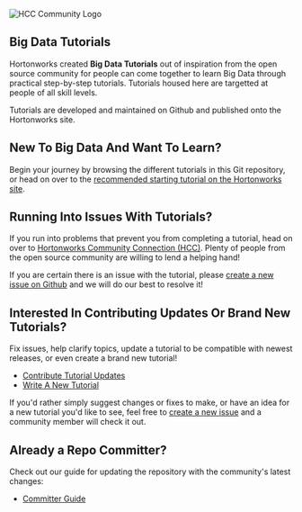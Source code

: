 ![HCC Community Logo](http://hortonworks.com/wp-content/uploads/2016/03/logo-hcc.png)

## Big Data Tutorials

Hortonworks created **Big Data Tutorials** out of inspiration from the open source community for people can come together to learn Big Data through practical step-by-step tutorials.  Tutorials housed here are targetted at people of all skill levels.

Tutorials are developed and maintained on Github and published onto the Hortonworks site.

## New To Big Data And Want To Learn?

Begin your journey by browsing the different tutorials in this Git repository, or head on over to the [recommended starting tutorial on the Hortonworks site](https://hortonworks.com/hadoop-tutorial/learning-the-ropes-of-the-hortonworks-sandbox).

## Running Into Issues With Tutorials?

If you run into problems that prevent you from completing a tutorial, head on over to [Hortonworks Community Connection (HCC)](https://community.hortonworks.com/spaces/81/sandbox-track.html).  Plenty of people from the open source community are willing to lend a helping hand!

If you are certain there is an issue with the tutorial, please [create a new issue on Github](https://github.com/hortonworks/tutorials/issues/new) and we will do our best to resolve it!

## Interested In Contributing Updates Or Brand New Tutorials?

Fix issues, help clarify topics, update a tutorial to be compatible with newest releases, or even create a brand new tutorial!

-   [Contribute Tutorial Updates](https://github.com/orendain/big-data-tutorials/wiki/Contribute-Tutorial-Updates)
-   [Write A New Tutorial](https://github.com/orendain/big-data-tutorials/wiki/Write-A-New-Tutorial)

If you'd rather simply suggest changes or fixes to make, or have an idea for a new tutorial you'd like to see, feel free to [create a new issue](https://github.com/hortonworks/tutorials/issues/new) and a community member will check it out.

## Already a Repo Committer?

Check out our guide for updating the repository with the community's latest changes:

-   [Committer Guide](https://github.com/orendain/big-data-tutorials/wiki/Committer-Guide)
